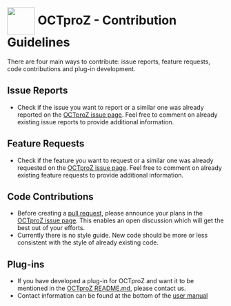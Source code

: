  # <img style="vertical-align:middle" img src="images/octproz_icon.png" width="64"> OCTproZ - Contribution Guidelines

There are four main ways to contribute: issue reports, feature requests, code contributions and plug-in development.  


Issue Reports
----------
- Check if the issue you want to report or a similar one was already reported on the [OCTproZ issue page](https://github.com/spectralcode/OCTproZ/issues). Feel free to comment on already existing issue reports to provide additional information. 


Feature Requests
----------
- Check if the feature you want to request or a similar one was already requested on the [OCTproZ issue page](https://github.com/spectralcode/OCTproZ/issues). Feel free to comment on already existing feature requests to provide additional information. 


Code Contributions
----------
- Before creating a [pull request](https://help.github.com/en/github/collaborating-with-issues-and-pull-requests/about-pull-requests), please announce your plans in the [OCTproZ issue page](https://github.com/spectralcode/OCTproZ/issues). This enables an open discussion which will get the best out of your efforts. 
- Currently there is no style guide. New code should be more or less consistent with the style of already existing code.


Plug-ins
----------
- If you have developed a plug-in for OCTproZ and want it to be mentioned in the [OCTproZ README.md](https://github.com/spectralcode/OCTproZ/blob/master/README.md), please contact us.
- Contact information can be found at the bottom of the [user manual](https://spectralcode.github.io/OCTproZ/index.html)
